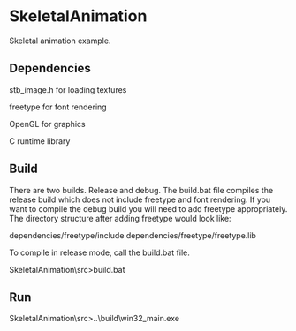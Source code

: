 # SkeletalAnimation
Skeletal animation example.

## Dependencies
stb_image.h for loading textures

freetype for font rendering

OpenGL for graphics

C runtime library

## Build
There are two builds. Release and debug. The build.bat file compiles the release build which does not include freetype and font rendering. If
you want to compile the debug build you will need to add freetype appropriately. The directory structure after adding freetype would look like:

dependencies/freetype/include
dependencies/freetype/freetype.lib

To compile in release mode, call the build.bat file.

SkeletalAnimation\src>build.bat

## Run
SkeletalAnimation\src>..\build\win32_main.exe
